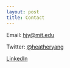 ```yaml
---
layout: post
title: Contact
---
```


Email: [hjy@mit.edu](mailto:hjy@mit.edu)

Twitter: [@heatheryang](https://twitter.com/heatherhjyang)

[LinkedIn](https://www.linkedin.com/in/heatheryang/)